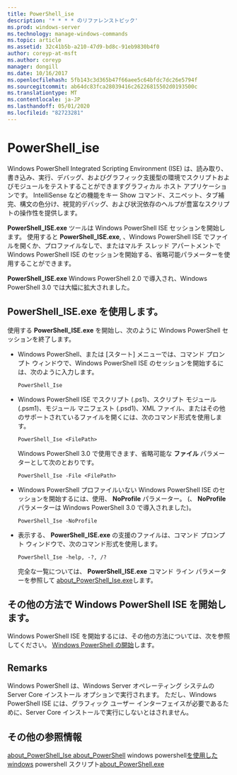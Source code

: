 ```yaml
---
title: PowerShell_ise
description: '* * * * のリファレンストピック'
ms.prod: windows-server
ms.technology: manage-windows-commands
ms.topic: article
ms.assetid: 32c41b5b-a210-47d9-bd8c-91eb9830b4f0
author: coreyp-at-msft
ms.author: coreyp
manager: dongill
ms.date: 10/16/2017
ms.openlocfilehash: 5fb143c3d365b47f66aee5c64bfdc7dc26e5794f
ms.sourcegitcommit: ab64dc83fca28039416c26226815502d0193500c
ms.translationtype: MT
ms.contentlocale: ja-JP
ms.lasthandoff: 05/01/2020
ms.locfileid: "82723281"
---
```

# <a name="powershell_ise"></a>PowerShell_ise



Windows PowerShell Integrated Scripting Environment (ISE) は、読み取り、書き込み、実行、デバッグ、およびグラフィック支援型の環境でスクリプトおよびモジュールをテストすることができますグラフィカル ホスト アプリケーションです。 IntelliSense などの機能をキー Show コマンド、スニペット、タブ補完、構文の色分け、視覚的デバッグ、および状況依存のヘルプが豊富なスクリプトの操作性を提供します。

**PowerShell_ISE.exe** ツールは Windows PowerShell ISE セッションを開始します。 使用すると **PowerShell_ISE.exe**, 、Windows PowerShell ISE でファイルを開くか、プロファイルなしで、またはマルチ スレッド アパートメントで Windows PowerShell ISE のセッションを開始する、省略可能パラメーターを使用することができます。

**PowerShell_ISE.exe** Windows PowerShell 2.0 で導入され、Windows PowerShell 3.0 では大幅に拡大されました。

## <a name="using-powershell_iseexe"></a>PowerShell_ISE.exe を使用します。

使用する **PowerShell_ISE.exe** を開始し、次のように Windows PowerShell セッションを終了します。
- Windows PowerShell、または [スタート] メニューでは、コマンド プロンプト ウィンドウで、Windows PowerShell ISE のセッションを開始するには、次のように入力します。  
  ```
  PowerShell_Ise
  ```  
- Windows PowerShell ISE でスクリプト (.ps1)、スクリプト モジュール (.psm1)、モジュール マニフェスト (.psd1)、XML ファイル、またはその他のサポートされているファイルを開くには、次のコマンド形式を使用します。  
  ```
  PowerShell_Ise <FilePath>
  ```  
  Windows PowerShell 3.0 で使用できます、省略可能な **ファイル** パラメーターとして次のとおりです。  
  ```
  PowerShell_Ise -File <FilePath>
  ```  
- Windows PowerShell プロファイルいない Windows PowerShell ISE のセッションを開始するには、使用、 **NoProfile** パラメーター。 (、 **NoProfile** パラメーターは Windows PowerShell 3.0 で導入されました)。  
  ```
  PowerShell_Ise -NoProfile
  ```  
- 表示する、 **PowerShell_ISE.exe** の支援のファイルは、コマンド プロンプト ウィンドウで、次のコマンド形式を使用します。  
  ```
  PowerShell_Ise -help, -?, /?
  ```  
  完全な一覧については、 **PowerShell_ISE.exe** コマンド ライン パラメーターを参照して [about_PowerShell_Ise.exe](https://go.microsoft.com/fwlink/?LinkId=256512)します。

## <a name="start-windows-powershell-ise-in-other-ways"></a>その他の方法で Windows PowerShell ISE を開始します。

Windows PowerShell ISE を開始するには、その他の方法については、次を参照してください。 [Windows PowerShell の開始](https://go.microsoft.com/fwlink/?LinkID=135259)します。

## <a name="remarks"></a>Remarks

Windows PowerShell は、Windows Server オペレーティング システムの Server Core インストール オプションで実行されます。 ただし、Windows PowerShell ISE には、グラフィック ユーザー インターフェイスが必要であるために、Server Core インストールで実行にしないとはされません。

## <a name="additional-references"></a>その他の参照情報

[about_PowerShell_Ise about_PowerShell](https://go.microsoft.com/fwlink/?LinkId=256512)
windows powershell[を使用した](https://technet.microsoft.com/scriptcenter/dd742419)[windows](https://go.microsoft.com/fwlink/?LinkID=107116)
powershell スクリプト[about_PowerShell.exe](https://go.microsoft.com/fwlink/?LinkID=113439)
